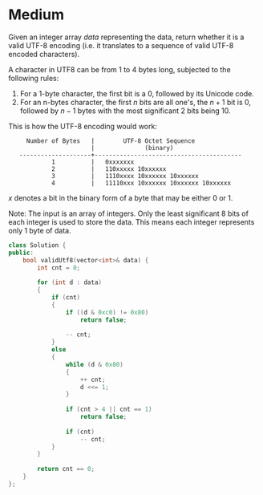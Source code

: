 # Medium

Given an integer array $data$ representing the data, return whether it is a valid UTF-8 encoding (i.e. it translates to a sequence of valid UTF-8 encoded characters).

A character in UTF8 can be from 1 to 4 bytes long, subjected to the following rules:

1. For a 1-byte character, the first bit is a $0$, followed by its Unicode code.
1. For an n-bytes character, the first $n$ bits are all one's, the $n + 1$ bit is $0$, followed by $n - 1$ bytes with the most significant $2$ bits being $10$.

This is how the UTF-8 encoding would work:

```text
     Number of Bytes   |        UTF-8 Octet Sequence
                       |              (binary)
   --------------------+-----------------------------------------
            1          |   0xxxxxxx
            2          |   110xxxxx 10xxxxxx
            3          |   1110xxxx 10xxxxxx 10xxxxxx
            4          |   11110xxx 10xxxxxx 10xxxxxx 10xxxxxx
```

$x$ denotes a bit in the binary form of a byte that may be either $0$ or $1$.

Note: The input is an array of integers. Only the least significant 8 bits of each integer is used to store the data. This means each integer represents only 1 byte of data.

```cpp
class Solution {
public:
    bool validUtf8(vector<int>& data) {
        int cnt = 0;
        
        for (int d : data)
        {
            if (cnt)
            {
                if ((d & 0xc0) != 0x80)
                    return false;
                
                -- cnt;
            }
            else
            {
                while (d & 0x80)
                {
                    ++ cnt;
                    d <<= 1;
                }
                
                if (cnt > 4 || cnt == 1)
                    return false;
                
                if (cnt)
                    -- cnt;
            }
        }
        
        return cnt == 0;
    }
};
```
